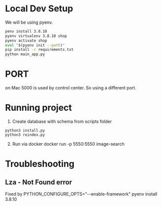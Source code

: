 # Local Dev Setup
We will be using pyenv.

```bash
penv install 3.8.10
pyenv virtualenv 3.8.10 shop
pyenv activate shop
eval "$(pyenv init --path)"
pip install -r requirements.txt
python main_app.py 
```

# PORT 
on Mac 5000 is used by control center. So using a different port.

# Running project
1. Create database with schema from scripts folder
```
python3 install.py
python3 reindex.py
```
2. Run via docker
docker run  -p 5550:5550 image-search

# Troubleshooting
## Lza - Not Found error
Fixed by  PYTHON_CONFIGURE_OPTS="--enable-framework" pyenv install 3.8.10
